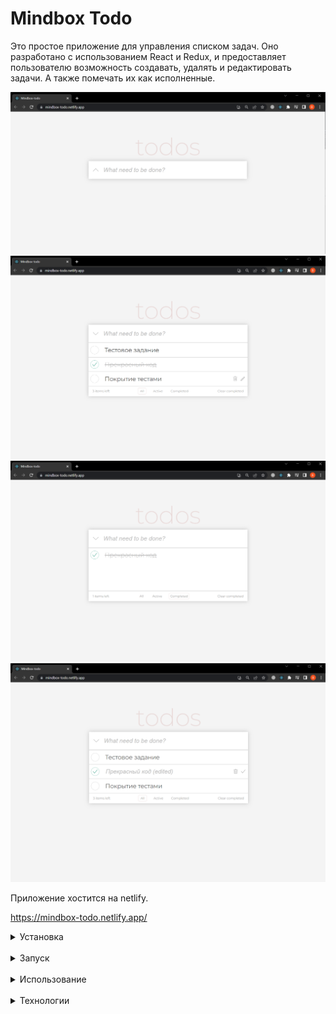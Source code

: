 # Mindbox Todo

Это простое приложение для управления списком задач. Оно разработано с использованием React и Redux, и предоставляет пользователю возможность создавать, удалять и редактировать задачи. А также помечать их как исполненные.

![](.assets/2.png)
![](.assets/1.png)
![](.assets/3.png)
![](.assets/4.png)

Приложение хостится на netlify. 

https://mindbox-todo.netlify.app/


<details>
<summary>Установка</summary>

Склонируйте репозиторий:


    git clone https://github.com/valdemar-leontev/mindbox-todo.git

Перейдите в директорию проекта:

    cd mindbox-todo

Установите зависимости:

    npm install

или

    yarn install

</details>

<br/>

<details>
<summary>Запуск</summary>

Запустите приложение с помощью следующей команды:

    npm start

или

    yarn start

Приложение будет запущено в режиме разработки и будет доступно по адресу http://localhost:3000.

</details>

<br/>

<details>
<summary>Использование</summary>

Приложение представляет собой простой интерфейс для управления списком задач. Вы можете:

1. Добавлять новые задачи, вводя их в поле ввода и нажимая кнопку "Enter".
2. Отмечать задачи как выполненные, нажимая на чекбокс слева от задачи.
3. Фильтрация задач: Вы можете фильтровать задачи по статусу, используя выпадающий список фильтра. Возможные варианты фильтрации включают "Все задачи", "Активные задачи" и "Выполненные задачи". Выберите соответствующий вариант фильтрации, и список задач будет обновлен в соответствии с выбранным фильтром.
4. Удалять отдельные задачи нажимая на иконку корзины справа от задачи.
5. Редактировать задачу, нажав на иконку карандаша справа от задачи и введя отредактированный контент. Чтобы сохранить задачу нужно нажать на иконку галочки, которая заменила иконку карандаша или просто нажать "Enter"

Локальное хранение данных: Все ваши задачи сохраняются локально в браузере с использованием localStorage. Это означает, что при закрытии и повторном открытии приложения ваши задачи останутся сохраненными.

</details>

<br/>

<details>
<summary>Технологии</summary>

Проект "mindbox-todo" разработан с использованием следующих технологий и инструментов:

1. React: JavaScript-библиотека для создания пользовательских интерфейсов.
2. Redux: Библиотека для управления состоянием приложения.
3. Redux Toolkit: Официальное рекомендуемое средство для упрощения и улучшения работы с Redux.
4. Styled Components: Библиотека для стилизации компонентов с использованием CSS в JavaScript.
5. TypeScript: Статически типизированный язык программирования, расширяющий возможности JavaScript.

</details>
